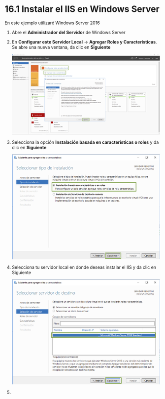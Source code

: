 # 16.1 Instalar el IIS en Windows Server

En este ejemplo utilizaré Windows Server 2016

1. Abre el **Administrador del Servidor** de Windows Server
2. En **Configurar este Servidor Local** -&gt; **Agregar Roles y Características**. Se abre una nueva ventana, da clic en **Siguiente**

   ![](.gitbook/assets/image%20%28536%29.png)

3. Selecciona la opción **Instalación basada en características o roles** y da clic en **Siguiente**

   ![](.gitbook/assets/image%20%28533%29.png)

4. Selecciona tu servidor local en donde deseas instalar el IIS y da clic en Siguiente

   ![](.gitbook/assets/image%20%28535%29.png)

5. 


